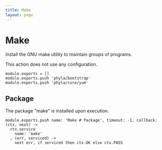 ```yaml
---
title: Make
layout: page
---
```


# Make

Install the GNU make utility to maintain groups of programs.

This action does not use any configuration.

    module.exports = []
    module.exports.push 'phyla/bootstrap'
    module.exports.push 'phyla/core/yum'

## Package

The package "make" is installed upon execution.

    module.exports.push name: 'Make # Package', timeout: -1, callback: (ctx, next) ->
      ctx.service
        name: 'make'
      , (err, serviced) ->
        next err, if serviced then ctx.OK else ctx.PASS
